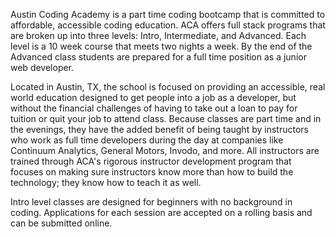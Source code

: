 Austin Coding Academy is a part time coding bootcamp that is committed to affordable, accessible coding education. ACA offers full stack programs that are broken up into three levels: Intro, Intermediate, and Advanced. Each level is a 10 week course that meets two nights a week. By the end of the Advanced class students are prepared for a full time position as a junior web developer.

Located in Austin, TX, the school is focused on providing an accessible, real world education designed to get people into a job as a developer, but without the financial challenges of having to take out a loan to pay for tuition or quit your job to attend class. Because classes are part time and in the evenings, they have the added benefit of being taught by instructors who work as full time developers during the day at companies like Continuum Analytics, General Motors, Invodo, and more. All instructors are trained through ACA's rigorous instructor development program that focuses on making sure instructors know more than how to build the technology; they know how to teach it as well.

Intro level classes are designed for beginners with no background in coding. Applications for each session are accepted on a rolling basis and can be submitted online.
